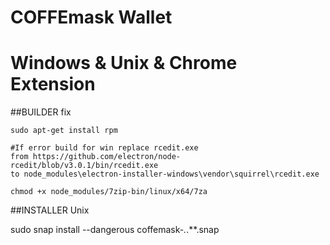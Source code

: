 # COFFEmask Wallet
# Windows & Unix & Chrome Extension

##BUILDER fix

	sudo apt-get install rpm

	#If error build for win replace rcedit.exe
	from https://github.com/electron/node-rcedit/blob/v3.0.1/bin/rcedit.exe
	to node_modules\electron-installer-windows\vendor\squirrel\rcedit.exe

	chmod +x node_modules/7zip-bin/linux/x64/7za

##INSTALLER Unix

sudo snap install --dangerous coffemask-*.*.**.snap